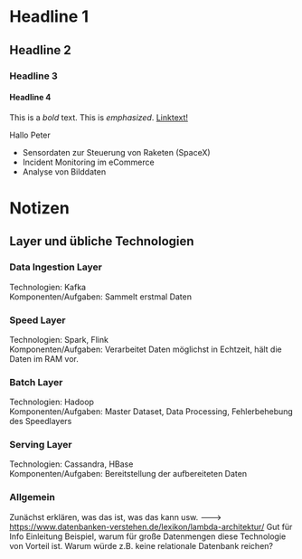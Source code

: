 # Headline 1
## Headline 2
### Headline 3
#### Headline 4

This is a *bold* text. This is _emphasized_. [Linktext!](http://google.com)

Hallo Peter

* Sensordaten zur Steuerung von Raketen (SpaceX) 
* Incident Monitoring im eCommerce
* Analyse von Bilddaten 

# Notizen
## Layer und übliche Technologien
### Data Ingestion Layer
Technologien: Kafka  
Komponenten/Aufgaben: Sammelt erstmal Daten

### Speed Layer
Technologien: Spark, Flink  
Komponenten/Aufgaben: Verarbeitet Daten möglichst in Echtzeit, hält die Daten im RAM vor. 

### Batch Layer
Technologien: Hadoop  
Komponenten/Aufgaben: Master Dataset, Data Processing, Fehlerbehebung des Speedlayers

### Serving Layer
Technologien: Cassandra, HBase  
Komponenten/Aufgaben: Bereitstellung der aufbereiteten Daten

### Allgemein 
Zunächst erklären, was das ist, was das kann usw. ---> https://www.datenbanken-verstehen.de/lexikon/lambda-architektur/ Gut für Info Einleitung
Beispiel, warum für große Datenmengen diese Technologie von Vorteil ist. Warum würde z.B. keine relationale Datenbank reichen?
